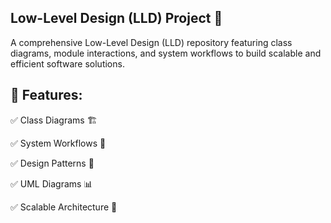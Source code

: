 
## Low-Level Design (LLD) Project 🚀

A comprehensive Low-Level Design (LLD) repository featuring class diagrams, module interactions, and system workflows to build scalable and efficient software solutions.

## 📌 Features:
✅ Class Diagrams 🏗️

✅ System Workflows 🔄

✅ Design Patterns 🎨

✅ UML Diagrams 📊

✅ Scalable Architecture 🏢  
